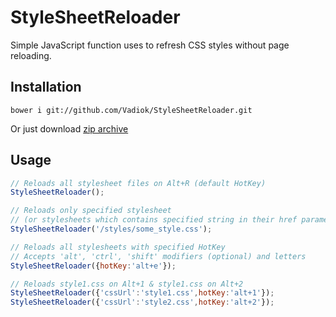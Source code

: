 # StyleSheetReloader
Simple JavaScript function uses to refresh CSS styles without page reloading.

## Installation
```
bower i git://github.com/Vadiok/StyleSheetReloader.git
```
Or just download [zip archive](https://github.com/Vadiok/StyleSheetReloader/archive/master.zip)

## Usage
```js
// Reloads all stylesheet files on Alt+R (default HotKey)
StyleSheetReloader();

// Reloads only specified stylesheet
// (or stylesheets which contains specified string in their href parameter)
StyleSheetReloader('/styles/some_style.css');

// Reloads all stylesheets with specified HotKey
// Accepts 'alt', 'ctrl', 'shift' modifiers (optional) and letters 
StyleSheetReloader({hotKey:'alt+e'});

// Reloads style1.css on Alt+1 & style1.css on Alt+2
StyleSheetReloader({'cssUrl':'style1.css',hotKey:'alt+1'});
StyleSheetReloader({'cssUrl':'style2.css',hotKey:'alt+2'});
```